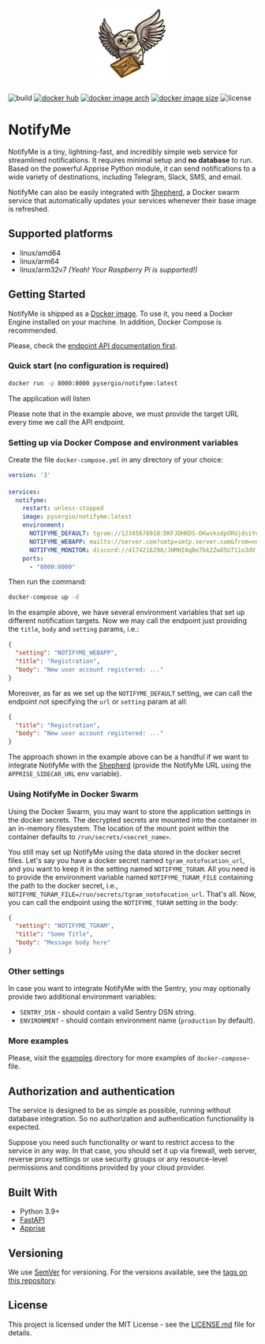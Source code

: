 <h1 align="center"><img width=150 src="docs/logo.png" alt="logo"></h1>

![build](https://img.shields.io/github/actions/workflow/status/s-nagaev/notifyme/build.yml)
[![docker hub](https://img.shields.io/docker/pulls/pysergio/notifyme)](https://hub.docker.com/r/pysergio/notifyme)
[![docker image arch](https://img.shields.io/badge/docker%20image%20arch-amd64%20%7C%20arm64%20%7C%20armv7-informational)](https://hub.docker.com/r/pysergio/notifyme/tags)
[![docker image size](https://img.shields.io/docker/image-size/pysergio/notifyme/latest)](https://hub.docker.com/r/pysergio/notifyme/tags)
![license](https://img.shields.io/github/license/s-nagaev/notifyme)

# NotifyMe

NotifyMe is a tiny, lightning-fast, and incredibly simple web service for streamlined notifications. It requires minimal setup and **no database** to run. Based on the powerful Apprise Python module, it can send notifications to a wide variety of destinations, including Telegram, Slack, SMS, and email.

NotifyMe can also be easily integrated with [Shepherd](https://github.com/djmaze/shepherd), a Docker swarm service that automatically updates your services whenever their base image is refreshed.

## Supported platforms

- linux/amd64
- linux/arm64
- linux/arm32v7 *(Yeah! Your Raspberry Pi is supported!)*

## Getting Started

NotifyMe is shipped as a [Docker image](https://hub.docker.com/r/pysergio/notifyme). To use it, you need a Docker Engine
installed on your machine. In addition, Docker Compose is recommended.

Please, check the [endpoint API documentation first](https://s-nagaev.github.io/notifyme/#/group-send-noification/).

### Quick start (no configuration is required)

```bash
docker run -p 8000:8000 pysergio/notifyme:latest
```
The application will listen 

Please note that in the example above, we must provide the target URL every time we call the API endpoint.

### Setting up via Docker Compose and environment variables

Create the file `docker-compose.yml` in any directory of your choice:

```yaml
version: '3'

services:
  notifyme:
    restart: unless-stopped
    image: pysergio/notifyme:latest
    environment:
      NOTIFYME_DEFAULT: tgram://12345678910:DKFJDHKDS-DKwsksdpORUjdsiYerk/-987654321/
      NOTIFYME_WEBAPP: mailto://server.com?smtp=smtp.server.com&from=noreply@server.com&to=myemail@server.com
      NOTIFYME_MONITOR: discord://4174216298/JHMHI8qBe7bk2ZwO5U711o3dV_js,mailto://server.com?smtp=smtp.server.com&from=noreply@server.com&to=myemail@server.com
    ports:
      - "8000:8000"
```

Then run the command:

```bash
docker-compose up -d
```

In the example above, we have several environment variables that set up different notification targets. Now we may call the endpoint just providing the `title`, `body` and `setting` params, i.e.:

```json
{
  "setting": "NOTIFYME_WEBAPP",
  "title": "Registration",
  "body": "New user account registered: ..."
}
```

Moreover, as far as we set up the `NOTIFYME_DEFAULT` setting, we can call the endpoint not specifying the `url` or `setting` param at all:

```json
{
  "title": "Registration",
  "body": "New user account registered: ..."
}
```

The approach shown in the example above can be a handful if we want to integrate NotifyMe with the [Shepherd](https://github.com/djmaze/shepherd) (provide the NotifyMe URL using the `APPRISE_SIDECAR_URL` env variable).

### Using NotifyMe in Docker Swarm

Using the Docker Swarm, you may want to store the application settings in the docker secrets. The decrypted secrets are mounted into the container in an in-memory filesystem. The location of the mount point within the container defaults to `/run/secrets/<secret_name>`.

You still may set up NotifyMe using the data stored in the docker secret files. Let's say you have a docker secret named `tgram_notofocation_url`, and you want to keep it in the setting named `NOTIFYME_TGRAM`. All you need is to provide the environment variable named `NOTIFYME_TGRAM_FILE` containing the path to the docker secret, i.e., `NOTIFYME_TGRAM_FILE=/run/secrets/tgram_notofocation_url`. That's all. Now, you can call the endpoint using the `NOTIFYME_TGRAM`  setting in the body:

```json
{
  "setting": "NOTIFYME_TGRAM",
  "title": "Some Title",
  "body": "Message body here"
}
```

### Other settings

In case you want to integrate NotifyMe with the Sentry, you may optionally provide two additional environment variables:

- `SENTRY_DSN` - should contain a valid Sentry DSN string.
- `ENVIRONMENT` - should contain environment name (`production` by default).

### More examples
Please, visit the [examples](examples) directory for more examples of `docker-compose`-file.

## Authorization and authentication

The service is designed to be as simple as possible, running without database integration. So no authorization and authentication functionality is expected. 

Suppose you need such functionality or want to restrict access to the service in any way. In that case, you should set it up via firewall, web server, reverse proxy settings or use security groups or any resource-level permissions and conditions provided by your cloud provider.

## Built With

- Python 3.9+
- [FastAPI](https://github.com/tiangolo/fastapi)
- [Apprise](https://github.com/caronc/apprise)

## Versioning

We use [SemVer](http://semver.org/) for versioning. For the versions available, see the [tags on this repository](https://github.com/your/project/tags).

## License

This project is licensed under the MIT License - see the [LICENSE.md](LICENSE.md) file for details.
